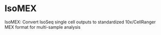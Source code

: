 # IsoMEX
IsoMEX: Convert IsoSeq single cell outputs to standardized 10x/CellRanger MEX format for multi-sample analysis
